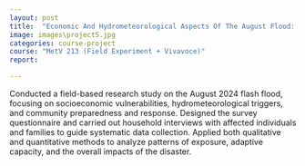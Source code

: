 ```yaml
---
layout: post
title:  "Economic And Hydrometeorological Aspects Of The August Flood: Assessing Vulnerability, Impact, And Community Preparedness"
image: images\project5.jpg
categories: course-project
course: "MetV 213 (Field Experiment + Vivavoce)"
report:

---
```

Conducted a field-based research study on the August 2024 flash flood, focusing on socioeconomic vulnerabilities, hydrometeorological triggers, and community preparedness and response. Designed the survey questionnaire and carried out household interviews with affected individuals and families to guide systematic data collection. Applied both qualitative and quantitative methods to analyze patterns of exposure, adaptive capacity, and the overall impacts of the disaster.
